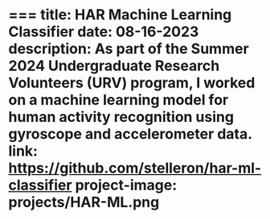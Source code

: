 === 
title: HAR Machine Learning Classifier
date: 08-16-2023
description: As part of the Summer 2024 Undergraduate Research Volunteers (URV) program, I worked on a machine learning model for human activity recognition using gyroscope and accelerometer data.
link: https://github.com/stelleron/har-ml-classifier
project-image: projects/HAR-ML.png
===